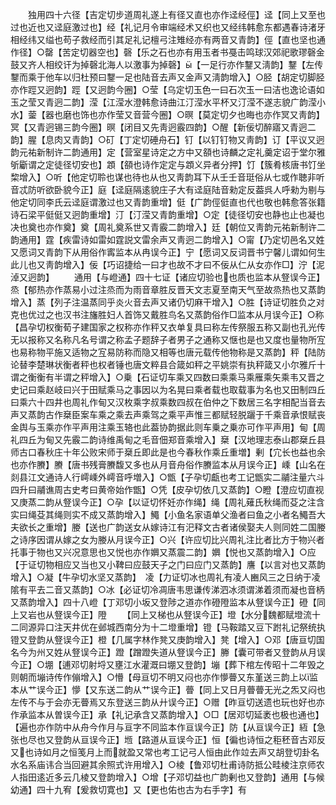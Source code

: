 <!-- { "loadSidebar": true } -->
　　独用四十六径【吉定切步道周礼遂上有径又直也亦作迳经俓】迳【同上又至也过也近也又迳庭激过也】经【礼记月令审端经术又织也又经纬韩愈东都遇春诗渚牙相经纬又缢也苟子救经而引其足礼记檀弓注雉经亦有两音又青韵】俓【直也坚也通作径】○罄【苦定切器空也】磬【乐之石也亦有用玉者书戞击鸣球汉郊祀歌璆磬金鼓又齐人相绞讦为掉磬北海人以激事为掉磬】【一足行亦作鑋又淸韵】鑋【左传鑋而乘于他车以归杜预曰鑋一足也陆音去声又金声又淸韵增入】○胫【胡定切脚胫亦作踁又迥韵】踁【又迥韵今圈】○莹【乌定切玉色一曰石次玉一曰洁也逸论语如玉之莹又青迥二韵】滢【江滢水澄韩愈诗曲江汀滢水平杯又汀滢不遂志貌广韵滢小水】蓥【器也磨也饰也亦作莹又音营今圈】○暝【莫定切夕也晦也亦作冥又靑韵】冥【又青迥锡三韵今圈】暝【闭目又先靑迥霰四韵】○醒【新佞切醉寤又青迥二韵】腥【息肉又青韵】○矴【丁定切硾舟石】钉【以钉钉物又靑韵】订【平议又迥韵元祐新制许二韵通用】定【营室星诗定之方中又頟也诗麟之定礼羹定诏于堂尔雅斪斸谓之定徒径切安也】顁【頟也诗作定定与顁义异者分押】饤【簇肴核唐书饤坐棃增入】○听【他定切聆也谋也待也从也又靑韵耳下从壬壬音珽俗从七或作聴非听音忒防听欲卧貌今正】庭【迳庭隔逺貌庄子大有迳庭陆音勑定反葢呉人呼勑为剔与他定切同李氏云迳庭谓激过也又青韵重增】侹【广韵俓侹直也代也敬也韩愈答张籍诗石梁平侹侹又迥韵重增】汀【汀滢又青韵重增】○定【徒径切安也静也止也凝也决也奠也亦作奠】奠【周礼奠系世又青霰二韵增入】廷【朝位又靑韵元祐新制许二韵通用】霆【疾雷诗如雷如霆説文雷余声又靑迥二韵增入】○甯【乃定切邑名又姓又愿词又青韵下从用俗作寗监本从冉误今正】宁【愿词又反词晋书宁馨儿谓如何生此儿也又靑韵增入】佞【巧诏捷给一曰才也故不才曰不佞从仁从女亦作□】泞【泥淖又迥韵】
　　通用【与嶝通】四十七证【诸应切验也也质也监本从豋误今正】烝【郁热亦作蒸易小过注烝而为雨音章胜反晋天文志夏至南天气至故烝热也又蒸韵增入】蒸【列子注温蒸同乎炎火音去声又诸仍切麻干增入】○胜【诗证切胜负之对克也优过之也汉书注旛胜妇人首饰又戴胜鸟名又蒸韵俗作□监本从月误今正】○称【昌孕切权衡荀子建国家之权称亦作秤又衣单复具曰称左传祭服五称又副也孔光传无以报称又名称凡名号谓之称孟子题辞子者男子之通称又惬也是也又度也量物所宐也易称物平施又适物之宐易防称而隐又相等也唐元载传他物称是又蒸韵】秤【陆防论替李楚琳状衡者秤也权者锤也唐文粹县合箴如秤之平姚崇有执秤箴又小尔雅斤十谓之衡衡有半谓之秤增入】○乗【石证切车乘又四数曰乘乘马乘雁乘矢乘韦又晋之史记曰乘赵岐曰兴于田赋乘马之事因以为名晃曰乘者载也取载事为名也又田制四丘曰乘六十四井也周礼作甸又汉枚乘字叔乘数四叔在伯仲之下数居三名字相配当音去声又蒸韵古作椉臣案车乘之乘去声乘驾之乘平声惟三都赋轻脱躧于千乘音承恨赋丧金舆与玉乘亦作平声用注乘玉辂也此葢协韵据此则车乗之乗亦可作平声用】甸【周礼四丘为甸又先霰二韵诗维禹甸之毛音佃郑音乘增入】椉【汉地理志泰山郡椉丘县师古口春秋庄十年公败宋师于椉丘即此是也今春秋作乘丘重増】剰【宂长也益也余也亦作賸】賸【唐书残膏賸馥又多也从月音舟俗作賸监本从月误今正】嵊【山名在剡县江文通诗人行嶀嵊外嶀音呼増入】○甑【子孕切甗也考工记甑实二鬴注量六斗四升曰鬴谯周古史考曰黄帝始作甑】○凭【皮孕切依几又蒸韵】○瞪【澄应切直视又庚蒸二韵从豋误今正】○孕【以证切怀妊亦作绳】绳【周礼薙氏秋绳而芟之注含实曰绳芟其绳则实不成又蒸韵增入】鱦【小鱼名家语单父渔者曰鱼之小者名鱦吾大夫欲长之重增】媵【送也广韵送女从嫁诗江有汜释文古者诸侯娶夫人则同姓二国媵之诗序因谓从嫁之女为媵从月误今正】○兴【许应切比兴周礼注比者比方于物兴者托事于物也又兴况意思也又悦也亦作嬹又蒸震二韵】嬹【悦也又蒸韵增入】○应【于证切物相应又当也又小鞞曰应鼓天子之门曰应门又蒸韵】譍【以言对也又蒸韵增入】○凝【牛孕切水坚又蒸韵】　凌【力证切冰也周礼有凌人豳风三之日纳于凌隂有平去二音又蒸韵】○冰【必证切冷凋唐韦思谦传涕泗冰须谓涕着须而凝也音柄又蒸韵增入】四十八嶝【丁邓切小坂又登陟之道亦作磴隥监本从豋误今正】磴【同上又岩也从豋误今正】隥
　　【同上又梯也从豋误今正】墱【水分魏都赋墱流十二同源异口注天井优在邺城西南分为十二墱重增】镫【马鞍踏又豆下跗礼记祭统执镫又登韵从豋误今正】橙【几属字林作凳又庚韵增入】凳【增入】○邓【唐亘切国名今为州又姓从豋误今正】蹬【蹭蹬失道从豋误今正】幐【囊可带者又登韵从月误今正】○堋【逋邓切射埒又壅江水灌溉曰堋又登韵】塴【葬下棺左传昭十二年毁之则朝而塴诗传作傰增入】○懵【母亘切不明又闷也亦作懜瞢又东堇送三韵上以监本从艹误今正】懜【又东送二韵从艹误今正】瞢【同上又日月瞢瞢无光之炁又闷也左传不与于会亦无瞢焉又东登送三韵从廾误今正】○赠【昨亘切送遗也玩也好也亦作承监本从曽误今正】承【礼记承含又蒸韵增入】○□【居邓切延袤也极也通也】【遍也亦作防中从舟今作月与亘字不同监本作亘误今正】防【从亘误今正】絚【急张也尽也又登韵从亘误今正】堩【路道从亘误今正】恒【徧也诗恒之秬秠音古邓反又也诗如月之恒笺月上而就盈又常也考工记弓人恒由此作竝去声又胡登切卦名水名系庙讳合当回避其余照式许用增入】○棱【鲁邓切杜甫诗防抵公畦棱注京师农人指田逺近多云几棱又登韵增入】○增【子邓切益也广韵剰也又登韵】通用【与候幼通】四十九宥【爰救切寛也】又【更也佑也古为右手字】有
